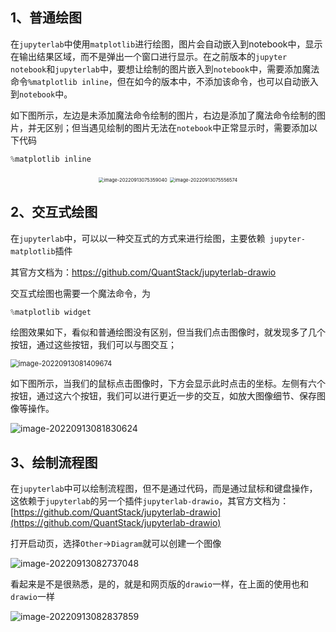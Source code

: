 ## 1、普通绘图

​		在`jupyterlab`中使用`matplotlib`进行绘图，图片会自动嵌入到notebook中，显示在输出结果区域，而不是弹出一个窗口进行显示。在之前版本的`jupyter notebook`和`jupyterlab`中，要想让绘制的图片嵌入到`notebook`中，需要添加魔法命令`%matplotlib inline`，但在如今的版本中，不添加该命令，也可以自动嵌入到`notebook`中。

如下图所示，左边是未添加魔法命令绘制的图片，右边是添加了魔法命令绘制的图片，并无区别；但当遇见绘制的图片无法在`notebook`中正常显示时，需要添加以下代码

```python
%matplotlib inline
```

<center class="half">
<img src="http://doc.xjfyt.top/markdown_img/20220913075359.png" alt="image-20220913075359040" style="zoom:53.5%;" />
<img src="http://doc.xjfyt.top/markdown_img/20220913075557.png" alt="image-20220913075556574" style="zoom: 53.5%;" />
</center>



## 2、交互式绘图

在`jupyterlab`中，可以以一种交互式的方式来进行绘图，主要依赖` jupyter-matplotlib`插件

其官方文档为：https://github.com/QuantStack/jupyterlab-drawio

交互式绘图也需要一个魔法命令，为

```python
%matplotlib widget
```

绘图效果如下，看似和普通绘图没有区别，但当我们点击图像时，就发现多了几个按钮，通过这些按钮，我们可以与图交互；

<img src="http://doc.xjfyt.top/markdown_img/20220913081410.png" alt="image-20220913081409674" style="zoom: 80%;" />



如下图所示，当我们的鼠标点击图像时，下方会显示此时点击的坐标。左侧有六个按钮，通过这六个按钮，我们可以进行更近一步的交互，如放大图像细节、保存图像等操作。

![image-20220913081830624](http://doc.xjfyt.top/markdown_img/20220913081831.png)

## 3、绘制流程图

在`jupyterlab`中可以绘制流程图，但不是通过代码，而是通过鼠标和键盘操作，这依赖于`jupyterlab`的另一个插件`jupyterlab-drawio`，其官方文档为：[https://github.com/QuantStack/jupyterlab-drawio](https://github.com/QuantStack/jupyterlab-drawio)

打开启动页，选择`Other`->`Diagram`就可以创建一个图像

![image-20220913082737048](http://doc.xjfyt.top/markdown_img/20220913082738.png)

看起来是不是很熟悉，是的，就是和网页版的`drawio`一样，在上面的使用也和`drawio`一样

![image-20220913082837859](http://doc.xjfyt.top/markdown_img/20220913082838.png)